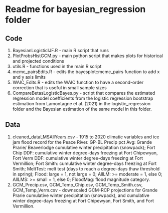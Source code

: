 # Readme for bayesian_regression folder

## Code
1. BayesianLogisticIJF.R - main R script that runs
2. PlotProbsHistGCM.py - main python script that makes plots for historical and projected conditions
3. utils.R - functions used in the main R script
4. mcmc_pairsEdits.R - edits the bayesplot::mcmc_pairs function to add x and y axis limits
5. WAIC_Edits.R - edits the WAIC function to have a second-order correction that is useful in small sample sizes 
6. CompareBetasLogisticBayes.py - script that compares the estimated regression model coefficients from the logistic regression bootstrap estimation from Lamontagne et al. (2021) in the logistic_regression folder and the Bayesian estimation of the same model in this folder.

## Data
1. cleaned_dataLMSAllYears.csv - 1915 to 2020 climatic variables and ice jam flood record for the Peace River. GP-BL Precip pct Avg: Grande Prarie/ Beaverlodge cumulative winter precipitation (snowpack); Fort Chip DDF: cumulative winter degree-days freezing at Fort Chipewyan, Fort Verm DDF: cumulative winter degree-days freezing at Fort Vermillion; Fort Smith: cumulative winter degree-days freezing at Fort Smith; MeltTest: melt test (days to reach a degree-days thaw threshold in spring); Flood: large = 1, not large = 0; AllLM: >= moderate = 1, else 0; AllLMS: >= small = 1, else 0; FloodMag: flood magnitude category.
2. GCM_Precip.csv, GCM_Temp_Chip.csv, GCM_Temp_Smith.csv, GCM_Temp_Verm.csv - downscaled GCM-RCP projections for Grande Prarie cumulative winter precipitation (snowpack), and cumulative winter degree-days freezing at Fort Chipewyan, Fort Smith, and Fort Vermillion.

